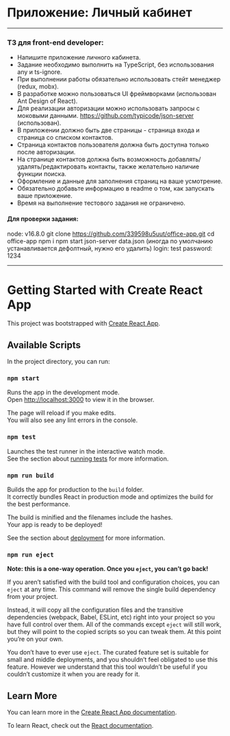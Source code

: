 # **Приложение: Личный кабинет**
*** 
### ТЗ для front-end developer:
* Напишите приложение личного кабинета.
* Задание необходимо выполнить на TypeScript, без использования any и ts-ignore. 
* При выполнении работы обязательно использовать стейт менеджер (redux, mobx).
* В разработке можно пользоваться UI фреймворками (использован Ant Design of React).
* Для реализации авторизации можно использовать запросы с моковыми данными. https://github.com/typicode/json-server (использован).
* В приложении должно быть две страницы - страница входа и страница со списком контактов.
* Страница контактов пользователя должна быть доступна только после авторизации.
* На странице контактов должна быть возможность добавлять/удалять/редактировать контакты, также желательно наличие функции поиска.
* Оформление и данные для заполнения страниц на ваше усмотрение.
* Обязательно добавьте информацию в readme о том, как запускать ваше приложение.
* Время на выполнение тестового задания не ограничено.

#### Для проверки задания:
node: v16.8.0
git clone https://github.com/339598u5uut/office-app.git
cd office-app
npm i
npm start
json-server data.json (иногда по умолчанию устанавливается дефолтный, нужно его удалить)
login: test
password: 1234

***


# Getting Started with Create React App

This project was bootstrapped with [Create React App](https://github.com/facebook/create-react-app).

## Available Scripts

In the project directory, you can run:

### `npm start`

Runs the app in the development mode.\
Open [http://localhost:3000](http://localhost:3000) to view it in the browser.

The page will reload if you make edits.\
You will also see any lint errors in the console.

### `npm test`

Launches the test runner in the interactive watch mode.\
See the section about [running tests](https://facebook.github.io/create-react-app/docs/running-tests) for more information.

### `npm run build`

Builds the app for production to the `build` folder.\
It correctly bundles React in production mode and optimizes the build for the best performance.

The build is minified and the filenames include the hashes.\
Your app is ready to be deployed!

See the section about [deployment](https://facebook.github.io/create-react-app/docs/deployment) for more information.

### `npm run eject`

**Note: this is a one-way operation. Once you `eject`, you can’t go back!**

If you aren’t satisfied with the build tool and configuration choices, you can `eject` at any time. This command will remove the single build dependency from your project.

Instead, it will copy all the configuration files and the transitive dependencies (webpack, Babel, ESLint, etc) right into your project so you have full control over them. All of the commands except `eject` will still work, but they will point to the copied scripts so you can tweak them. At this point you’re on your own.

You don’t have to ever use `eject`. The curated feature set is suitable for small and middle deployments, and you shouldn’t feel obligated to use this feature. However we understand that this tool wouldn’t be useful if you couldn’t customize it when you are ready for it.

## Learn More

You can learn more in the [Create React App documentation](https://facebook.github.io/create-react-app/docs/getting-started).

To learn React, check out the [React documentation](https://reactjs.org/).
